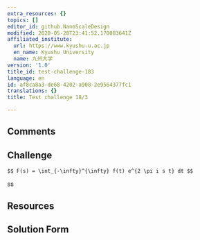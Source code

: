 ```yaml
---
extra_resources: {}
topics: []
editor_id: github.NanoScaleDesign
modified: 2020-05-28T23:41:52.170083641Z
affiliated_institute:
  url: https://www.kyushu-u.ac.jp
  en_name: Kyushu University
  name: 九州大学
version: '1.0'
title_id: test-challenge-183
language: en
id: af8ca8a3-de68-4202-a908-2e9564377fc1
translations: {}
title: Test challenge 18/3

---
```


## Comments



## Challenge

`$$ F(s) = \int_{-\infty}^{\infty} f(t) e^{2 \pi i s t} dt $$`

ss
## Resources



## Solution Form




